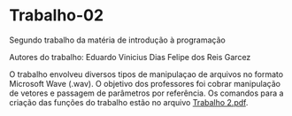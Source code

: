 # Trabalho-02
 Segundo trabalho da matéria de introdução à programação
 
 Autores do trabalho:
    Eduardo Vinicius Dias
    Felipe dos Reis Garcez

 O trabalho envolveu diversos tipos de manipulaçao de arquivos no formato Microsoft Wave (.wav). O objetivo dos professores foi cobrar manipulação de vetores e passagem de parâmetros por referência. Os comandos para a criação das funções do trabalho estão no arquivo [Trabalho 2.pdf](https://github.com/ediasv/Trabalho-02/blob/main/Trabalho%202.pdf).
